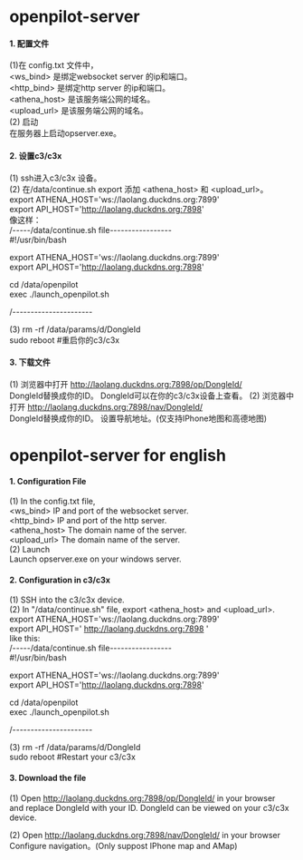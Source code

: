 # openpilot-server

#### 1. 配置文件
(1)在 config.txt 文件中，  
  <ws_bind> 是绑定websocket server 的ip和端口。  
  <http_bind> 是绑定http server 的ip和端口。  
  <athena_host> 是该服务端公网的域名。  
  <upload_url> 是该服务端公网的域名。  
(2) 启动  
在服务器上启动opserver.exe。  

#### 2. 设置c3/c3x  
(1) ssh进入c3/c3x 设备。  
(2) 在/data/continue.sh export 添加 <athena_host> 和 <upload_url>。  
  export ATHENA_HOST='ws://laolang.duckdns.org:7899'  
  export API_HOST='http://laolang.duckdns.org:7898'  
  像这样：  
/-----/data/continue.sh file-----------------  
#!/usr/bin/bash  
  
export ATHENA_HOST='ws://laolang.duckdns.org:7899'  
export API_HOST='http://laolang.duckdns.org:7898'  
  
cd /data/openpilot  
exec ./launch_openpilot.sh  

/----------------------  
     
(3) rm -rf /data/params/d/DongleId  
  sudo reboot #重启你的c3/c3x  
  
#### 3. 下载文件  
(1) 浏览器中打开 http://laolang.duckdns.org:7898/op/DongleId/  
  DongleId替换成你的ID。 DongleId可以在你的c3/c3x设备上查看。
(2) 浏览器中打开 http://laolang.duckdns.org:7898/nav/DongleId/  
  DongleId替换成你的ID。 设置导航地址。(仅支持IPhone地图和高德地图)

# openpilot-server for english

#### 1. Configuration File  
(1) In the config.txt file,  
<ws_bind> IP and port of the websocket server.  
<http_bind> IP and port of the http server.  
<athena_host> The domain name of the server.  
<upload_url> The domain name of the server.  
(2) Launch  
Launch opserver.exe on your windows server.  
  
#### 2. Configuration in c3/c3x  
(1) SSH into the c3/c3x device.  
(2) In "/data/continue.sh" file, export <athena_host> and <upload_url>.  
export ATHENA_HOST='ws://laolang.duckdns.org:7899'  
export API_HOST=' http://laolang.duckdns.org:7898 '  
like this:  
/-----/data/continue.sh file-----------------  
#!/usr/bin/bash  
  
export ATHENA_HOST='ws://laolang.duckdns.org:7899'  
export API_HOST='http://laolang.duckdns.org:7898'  
  
cd /data/openpilot  
exec ./launch_openpilot.sh  
  
/----------------------  
  
(3) rm -rf /data/params/d/DongleId  
sudo reboot #Restart your c3/c3x  
  
#### 3. Download the file  
(1) Open http://laolang.duckdns.org:7898/op/DongleId/ in your browser  
and replace DongleId with your ID. DongleId can be viewed on your c3/c3x device.  

(2) Open http://laolang.duckdns.org:7898/nav/DongleId/ in your browser  
  Configure navigation。(Only suppost IPhone map and AMap)